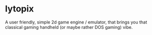 # lytopix
A user friendly, simple 2d game engine / emulator, that brings you that classical gaming handheld (or maybe rather DOS gaming) vibe.
